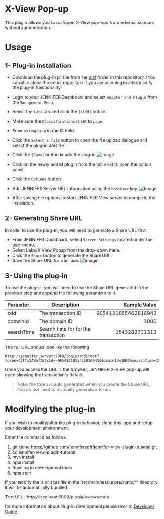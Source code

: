 # X-View Pop-up 
This plugin allows you to run/open X-View pop-ups from external sources without authentication.

# Usage
## 1- Plug-in Installation
* Download the plug-in jar file from the [dist](https://github.com/jennifersoft/jennifer-view-plugin-xviewpopup/tree/master/dist) folder in this repository. (You can also clone the entire repository if you are planning to alter/modify the plug-in functionality)
* Login to your JENNIFER Dashboard and select `Adapter and Plugin` from the `Management Menu`.
* Select the `Labs` tab and click the `[+Add]` button.
* Make sure the `Classifications` is set to `page`.
* Enter `xviewpopup` in the ID field.
* Click the `Select a file` button to open the file upload dialogue and select the plug-in JAR file.
* Click the `[Save]` button to add the plug-in
![Image](https://user-images.githubusercontent.com/3861725/49051956-429f8200-f22d-11e8-903e-f31f5e90ca71.png)

* Click on the newly added plugin from the table list to open the option panel.
* Click the `Options` button.
* Add JENNIFER Server URL information using the `hostName` key.
![Image](https://user-images.githubusercontent.com/3861725/49052185-1afce980-f22e-11e8-83bb-c37a9a19d821.png)
* After saving the options, restart JENNIFER View server to complete the instalation.

## 2- Generating Share URL
In order to use the plug-in, you will need to generate a Share URL first. 
* From JENNIFER Dashboard, select `Screen Settings` located under the user menu.
* Select Labs/X-View Popup from the drop-down menu
* Click the `Share` button to generate the Share URL.
* Save the Share URL for later use.
![Image](https://user-images.githubusercontent.com/3861725/49052531-a034ce00-f22f-11e8-9717-4bc9867da3e6.png)

## 3- Using the plug-in
To use the plug-in, you will need to use the Share URL generated in the previous step and append the following paramters to it. 

| Paramter | Description | Sample Value |
|:-------|-------|-------:|
| txId | The transaction ID  | 9054121855462816943 |
| domainId | The domain ID | 1000 |
| searchTime | Search time for for the transaction | 1543282731313 |

The full URL should look like the following 
```
http://jennifer.server:7900/login/redirect?token=O3TTxSAWafX&txId=-9054121855462816943&domainId=1000&searchTime=1543282731313
```

Once you access the URL in the browser, JENNIFER X-View pop-up will open showing the transaction's details.

> Note: the token is auto generated when you create the Share URL. You do not need to manually generate a token.


# Modifying the plug-in

If you wish to modify/alter the plug-in behavior, clone this repo and setup your development environment.

Enter the command as follows.

 1. git clone https://github.com/jennifersoft/jennifer-view-plugin-tutorial.git 
 2. cd jennifer-view-plugin-tutorial
 3. mvn install
 4. npm install
 5. Running in development tools
 6. npm start
 
 If you modify the js or scss file in the 'src/main/resources/static/*' directory, it will be automatically bundled.
 
Test URL : http://localhost:3000/plugin/xviewpopup


for more information about Plug-in development please refer to [Developer Guide](https://github.com/jennifersoft/jennifer-view-plugin-tutorial)